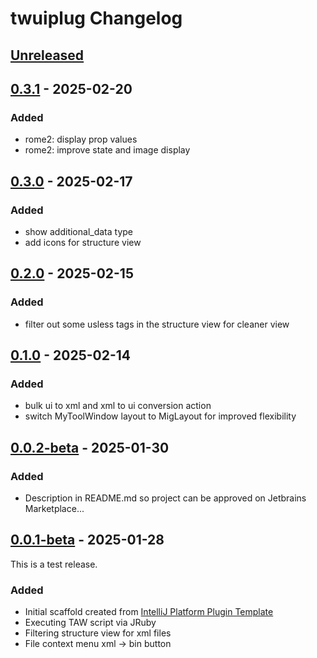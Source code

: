 <!-- Keep a Changelog guide -> https://keepachangelog.com -->

# twuiplug Changelog

## [Unreleased]

## [0.3.1] - 2025-02-20

### Added

- rome2: display prop values
- rome2: improve state and image display

## [0.3.0] - 2025-02-17

### Added

- show additional_data type
- add icons for structure view

## [0.2.0] - 2025-02-15

### Added

- filter out some usless tags in the structure view for cleaner view

## [0.1.0] - 2025-02-14

### Added

- bulk ui to xml and xml to ui conversion action
- switch MyToolWindow layout to MigLayout for improved flexibility

## [0.0.2-beta] - 2025-01-30

### Added

- Description in README.md so project can be approved on Jetbrains Marketplace...

## [0.0.1-beta] - 2025-01-28

This is a test release.

### Added

- Initial scaffold created from [IntelliJ Platform Plugin Template](https://github.com/JetBrains/intellij-platform-plugin-template)
- Executing TAW script via JRuby
- Filtering structure view for xml files
- File context menu xml -> bin button

[Unreleased]: https://github.com/bukowa/twuiplug/compare/v0.3.1...HEAD
[0.3.1]: https://github.com/bukowa/twuiplug/compare/v0.3.0...v0.3.1
[0.3.0]: https://github.com/bukowa/twuiplug/compare/v0.2.0...v0.3.0
[0.2.0]: https://github.com/bukowa/twuiplug/compare/v0.1.0...v0.2.0
[0.1.0]: https://github.com/bukowa/twuiplug/compare/v0.0.2-beta...v0.1.0
[0.0.2-beta]: https://github.com/bukowa/twuiplug/compare/v0.0.1-beta...v0.0.2-beta
[0.0.1-beta]: https://github.com/bukowa/twuiplug/commits/v0.0.1-beta
